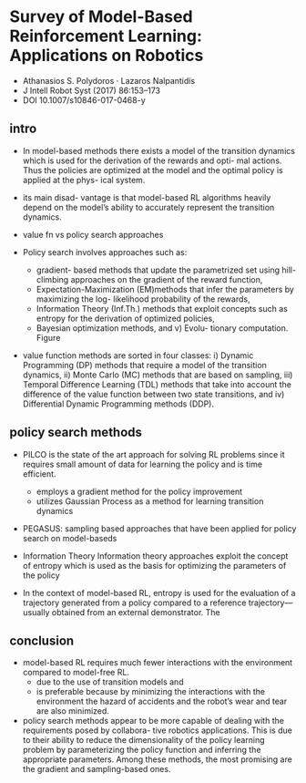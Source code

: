 # Survey of Model-Based Reinforcement Learning: Applications on Robotics
* Athanasios S. Polydoros · Lazaros Nalpantidis
* J Intell Robot Syst (2017) 86:153–173
* DOI 10.1007/s10846-017-0468-y

## intro
* In model-based methods there exists a model of the transition dynamics which is used for the derivation of the rewards and opti- mal actions. Thus the policies are optimized at the model and the optimal policy is applied at the phys- ical system.
* its main disad- vantage is that model-based RL algorithms heavily depend on the model’s ability to accurately represent the transition dynamics.

* value fn vs policy search approaches

* Policy search involves approaches such as:
  * gradient- based methods that update the parametrized set using hill-climbing approaches on the gradient of the reward function,
  * Expectation-Maximization (EM)methods that infer the parameters by maximizing the log- likelihood probability of the rewards,
  * Information Theory (Inf.Th.) methods that exploit concepts such as entropy for the derivation of optimized policies,
  * Bayesian optimization methods, and v) Evolu- tionary computation. Figure

* value function methods are sorted in four classes: i) Dynamic Programming (DP) methods that require a model of the transition dynamics, ii) Monte Carlo (MC) methods that are based on sampling, iii) Temporal Difference Learning (TDL) methods that take into account the difference of the value function between two state transitions, and iv) Differential Dynamic Programming methods (DDP).

## policy search methods
* PILCO is the state of the art approach for solving RL problems since it requires small amount of data for learning the policy and is time efficient.
  * employs a gradient method for the policy improvement
  * utilizes Gaussian Process as a method for learning transition dynamics

* PEGASUS: sampling based approaches that have been applied for policy search on model-baseds

* Information Theory Information theory approaches exploit the concept of entropy which is used as the basis for optimizing the parameters of the policy
* In the context of model-based RL, entropy is used for the evaluation of a trajectory generated from a policy compared to a reference trajectory—usually obtained from an external demonstrator. The

## conclusion
* model-based RL requires much fewer interactions with the environment compared to model-free RL.
  * due to the use of transition models and
  * is preferable because by minimizing the interactions with the environment
    the hazard of accidents and the robot’s wear and tear are also minimized.
* policy search methods appear to be more capable of dealing with the requirements posed by collabora- tive robotics applications. This is due to their ability to reduce the dimensionality of the policy learning problem by parameterizing the policy function and inferring the appropriate parameters. Among these methods, the most promising are the gradient and sampling-based ones.
